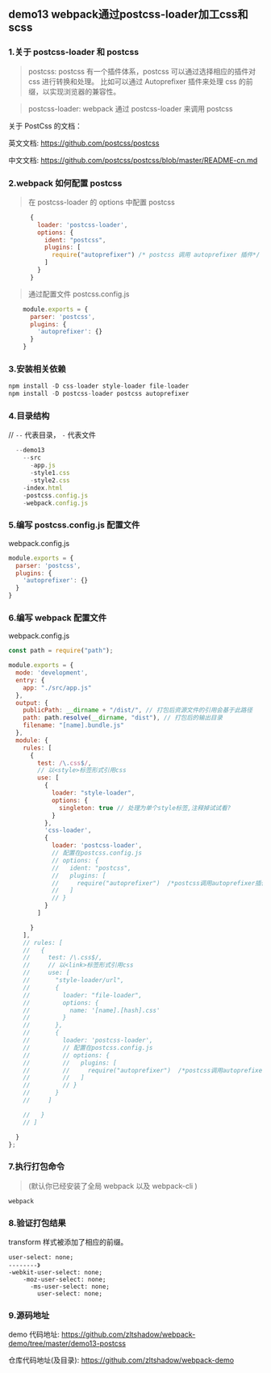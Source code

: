 ## demo13 webpack通过postcss-loader加工css和scss

### 1.关于 postcss-loader 和 postcss
>postcss: postcss 有一个插件体系，postcss 可以通过选择相应的插件对 css 进行转换和处理。
比如可以通过 Autoprefixer 插件来处理 css 的前缀，以实现浏览器的兼容性。

>postcss-loader: webpack 通过 postcss-loader 来调用 postcss

关于 PostCss 的文档：

英文文档: https://github.com/postcss/postcss

中文文档: https://github.com/postcss/postcss/blob/master/README-cn.md

### 2.webpack 如何配置 postcss
>在 postcss-loader 的 options 中配置 postcss
```javascript
      {
        loader: 'postcss-loader',
        options: {
          ident: "postcss",
          plugins: [
            require("autoprefixer") /* postcss 调用 autoprefixer 插件*/
          ]
        }
      }
```
>通过配置文件 postcss.config.js
```javascript
    module.exports = {
      parser: 'postcss',
      plugins: {
        'autoprefixer': {}
      }
    }
```

### 3.安装相关依赖
```javascript
npm install -D css-loader style-loader file-loader
npm install -D postcss-loader postcss autoprefixer
```

### 4.目录结构
// `--` 代表目录， `-` 代表文件
```javascript
  --demo13
    --src
      -app.js
      -style1.css
      -style2.css
    -index.html
    -postcss.config.js
    -webpack.config.js
```


### 5.编写 postcss.config.js 配置文件
webpack.config.js

```javascript
module.exports = {
  parser: 'postcss',
  plugins: {
    'autoprefixer': {}
  }
}
```

### 6.编写 webpack 配置文件
webpack.config.js

```javascript
const path = require("path");

module.exports = {
  mode: 'development',
  entry: {
    app: "./src/app.js"
  },
  output: {
    publicPath: __dirname + "/dist/", // 打包后资源文件的引用会基于此路径
    path: path.resolve(__dirname, "dist"), // 打包后的输出目录
    filename: "[name].bundle.js"
  },
  module: {
    rules: [
      {
        test: /\.css$/,
        // 以<style>标签形式引用css
        use: [
          {
            loader: "style-loader",
            options: {
              singleton: true // 处理为单个style标签,注释掉试试看?
            }
          },
          'css-loader',
          {
            loader: 'postcss-loader',
            // 配置在postcss.config.js
            // options: {
            //   ident: "postcss",
            //   plugins: [
            //     require("autoprefixer")  /*postcss调用autoprefixer插件*/
            //   ]
            // }
          }
        ]

      }
    ],
    // rules: [
    //   {
    //     test: /\.css$/,
    //     // 以<link>标签形式引用css
    //     use: [
    //       "style-loader/url",
    //       {
    //         loader: "file-loader",
    //         options: {
    //           name: '[name].[hash].css'
    //         }
    //       },
    //       {
    //         loader: 'postcss-loader',
    //         // 配置在postcss.config.js
    //         // options: {
    //         //   plugins: [
    //         //     require("autoprefixer")  /*postcss调用autoprefixer插件*/
    //         //   ]
    //         // }
    //       }
    //     ]

    //   }
    // ]

  }
};
```


### 7.执行打包命令

>(默认你已经安装了全局 webpack 以及 webpack-cli )

```javacript
webpack
```


### 8.验证打包结果

transform 样式被添加了相应的前缀。

```javacript
user-select: none;
--------》
-webkit-user-select: none;
    -moz-user-select: none;
      -ms-user-select: none;
        user-select: none;
```
### 9.源码地址
demo 代码地址: https://github.com/zltshadow/webpack-demo/tree/master/demo13-postcss

仓库代码地址(及目录): https://github.com/zltshadow/webpack-demo